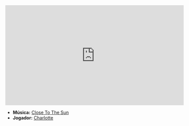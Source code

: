 <iframe width="560" height="315" src="https://www.youtube.com/embed/BltMgMPAO2M?si=_Pm7daLrl7tQ0LHy" title="YouTube video player" frameborder="0" allow="accelerometer; autoplay; clipboard-write; encrypted-media; gyroscope; picture-in-picture; web-share" referrerpolicy="strict-origin-when-cross-origin" allowfullscreen></iframe>

- **Música:** [Close To The Sun](content/Músicas/Close%20To%20The%20Sun.md)
- **Jogador:** [Charlotte](content/Jogadores/Charlotte.md)